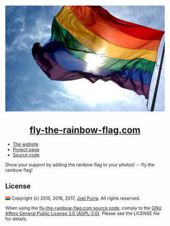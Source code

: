 <p align="center">
	<a href="https://fly-the-rainbow-flag.com/"><img src="./public/resources/image/background/1024px-Rainbow_flag_and_blue_skies.jpg" alt="The rainbow flag" /></a>
</p>

<h1 align="center">
	<a href="https://fly-the-rainbow-flag.com/">fly-the-rainbow-flag.com</a>
</h1>

- [The website](https://fly-the-rainbow-flag.com/)
- [Project page](https://joelpurra.com/projects/fly-the-rainbow-flag.com/)
- [Source code](https://github.com/joelpurra/fly-the-rainbow-flag.com)

Show your support by adding the rainbow flag to your photos! -- fly the rainbow flag!



## License

<a href="https://fly-the-rainbow-flag.com/"><img src="./public/resources/image/icon-16x16.png" alt="The rainbow flag" /></a> Copyright (c) 2015, 2016, 2017, [Joel Purra](https://joelpurra.com/). All rights reserved.

When using the [fly-the-rainbow-flag.com source code](https://github.com/joelpurra/fly-the-rainbow-flag.com), comply to the [GNU Affero General Public License 3.0 (AGPL-3.0)](https://en.wikipedia.org/wiki/Affero_General_Public_License). Please see the LICENSE file for details.
